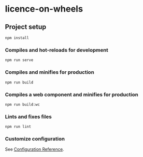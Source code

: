 # licence-on-wheels

## Project setup

```
npm install
```

### Compiles and hot-reloads for development

```
npm run serve
```

### Compiles and minifies for production

```
npm run build
```

### Compiles a web component and minifies for production

```
npm run build:wc
```

### Lints and fixes files

```
npm run lint
```

### Customize configuration

See [Configuration Reference](https://cli.vuejs.org/config/).

